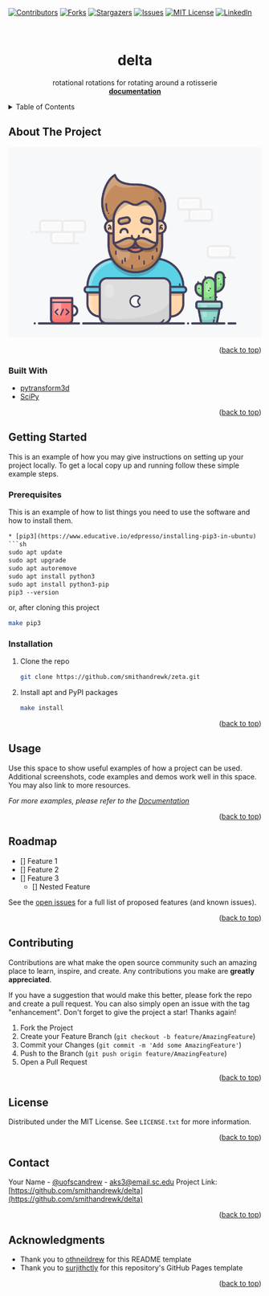 <div id="top"></div>
<!--
*** Thanks for checking out the Best-README-Template. If you have a suggestion
*** that would make this better, please fork the repo and create a pull request
*** or simply open an issue with the tag "enhancement".
*** Don't forget to give the project a star!
*** Thanks again! Now go create something AMAZING! :D
-->



<!-- PROJECT SHIELDS -->
<!--
*** I'm using markdown "reference style" links for readability.
*** Reference links are enclosed in brackets [ ] instead of parentheses ( ).
*** See the bottom of this document for the declaration of the reference variables
*** for contributors-url, forks-url, etc. This is an optional, concise syntax you may use.
*** https://www.markdownguide.org/basic-syntax/#reference-style-links
-->
[![Contributors][contributors-shield]][contributors-url]
[![Forks][forks-shield]][forks-url]
[![Stargazers][stars-shield]][stars-url]
[![Issues][issues-shield]][issues-url]
[![MIT License][license-shield]][license-url]
[![LinkedIn][linkedin-shield]][linkedin-url]



<!-- PROJECT LOGO -->
<br />
<div align="center">

<h1 align="center">delta</h3>

  <p align="center">
    rotational rotations for rotating around a rotisserie
    <br />
    <a href="https://github.com/smithandrewk/delta/wiki"><strong>documentation</strong></a>
  </p>
</div>



<!-- TABLE OF CONTENTS -->
<details>
  <summary>Table of Contents</summary>
  <ol>
    <li>
      <a href="#about-the-project">About The Project</a>
      <ul>
        <li><a href="#built-with">Built With</a></li>
      </ul>
    </li>
    <li>
      <a href="#getting-started">Getting Started</a>
      <ul>
        <li><a href="#prerequisites">Prerequisites</a></li>
        <li><a href="#installation">Installation</a></li>
      </ul>
    </li>
    <li><a href="#usage">Usage</a></li>
    <li><a href="#roadmap">Roadmap</a></li>
    <li><a href="#contributing">Contributing</a></li>
    <li><a href="#license">License</a></li>
    <li><a href="#contact">Contact</a></li>
    <li><a href="#acknowledgments">Acknowledgments</a></li>
  </ol>
</details>



<!-- ABOUT THE PROJECT -->
## About The Project

[![Product Name Screen Shot][product-screenshot]](https://example.com)

<p align="right">(<a href="#top">back to top</a>)</p>

### Built With

* [pytransform3d](https://rock-learning.github.io/pytransform3d/)
* [SciPy](https://www.scipy.org/docs.html)


<p align="right">(<a href="#top">back to top</a>)</p>



<!-- GETTING STARTED -->
## Getting Started

This is an example of how you may give instructions on setting up your project locally.
To get a local copy up and running follow these simple example steps.

### Prerequisites

This is an example of how to list things you need to use the software and how to install them.
  ```
* [pip3](https://www.educative.io/edpresso/installing-pip3-in-ubuntu)
  ```sh
  sudo apt update
  sudo apt upgrade
  sudo apt autoremove
  sudo apt install python3
  sudo apt install python3-pip
  pip3 --version
  ```
  or, after cloning this project
  ```sh
  make pip3
  ```

### Installation

1. Clone the repo
   ```sh
   git clone https://github.com/smithandrewk/zeta.git
   ```
2. Install apt and PyPI packages
   ```sh
   make install
   ```

<p align="right">(<a href="#top">back to top</a>)</p>



<!-- USAGE EXAMPLES -->
## Usage

Use this space to show useful examples of how a project can be used. Additional screenshots, code examples and demos work well in this space. You may also link to more resources.

_For more examples, please refer to the [Documentation](https://smithandrew.com/zeta)_

<p align="right">(<a href="#top">back to top</a>)</p>



<!-- ROADMAP -->
## Roadmap

- [] Feature 1
- [] Feature 2
- [] Feature 3
    - [] Nested Feature

See the [open issues](https://github.com/smithandrewk/zeta/issues) for a full list of proposed features (and known issues).

<p align="right">(<a href="#top">back to top</a>)</p>



<!-- CONTRIBUTING -->
## Contributing

Contributions are what make the open source community such an amazing place to learn, inspire, and create. Any contributions you make are **greatly appreciated**.

If you have a suggestion that would make this better, please fork the repo and create a pull request. You can also simply open an issue with the tag "enhancement".
Don't forget to give the project a star! Thanks again!

1. Fork the Project
2. Create your Feature Branch (`git checkout -b feature/AmazingFeature`)
3. Commit your Changes (`git commit -m 'Add some AmazingFeature'`)
4. Push to the Branch (`git push origin feature/AmazingFeature`)
5. Open a Pull Request

<p align="right">(<a href="#top">back to top</a>)</p>



<!-- LICENSE -->
## License

Distributed under the MIT License. See `LICENSE.txt` for more information.

<p align="right">(<a href="#top">back to top</a>)</p>



<!-- CONTACT -->
## Contact

Your Name - [@uofscandrew](https://twitter.com/uofscandrew) - aks3@email.sc.edu
Project Link: [https://github.com/smithandrewk/delta](https://github.com/smithandrewk/delta)

<p align="right">(<a href="#top">back to top</a>)</p>



<!-- ACKNOWLEDGMENTS -->
## Acknowledgments

* Thank you to [othneildrew](https://github.com/othneildrew/Best-README-Template) for this README template
* Thank you to [surjithctly](https://github.com/surjithctly/documentation-html-template) for this repository's GitHub Pages template

<p align="right">(<a href="#top">back to top</a>)</p>



<!-- MARKDOWN LINKS & IMAGES -->
<!-- https://www.markdownguide.org/basic-syntax/#reference-style-links -->
[contributors-shield]: https://img.shields.io/github/contributors/smithandrewk/zeta.svg?style=for-the-badge
[contributors-url]: https://github.com/smithandrewk/zeta/graphs/contributors
[forks-shield]: https://img.shields.io/github/forks/smithandrewk/zeta.svg?style=for-the-badge
[forks-url]: https://github.com/smithandrewk/zeta/network/members
[stars-shield]: https://img.shields.io/github/stars/smithandrewk/zeta.svg?style=for-the-badge
[stars-url]: https://github.com/smithandrewk/zeta/stargazers
[issues-shield]: https://img.shields.io/github/issues/smithandrewk/zeta.svg?style=for-the-badge
[issues-url]: https://github.com/smithandrewk/zeta/issues
[license-shield]: https://img.shields.io/github/license/smithandrewk/zeta.svg?style=for-the-badge
[license-url]: https://github.com/smithandrewk/zeta/blob/master/LICENSE.txt
[linkedin-shield]: https://img.shields.io/badge/-LinkedIn-black.svg?style=for-the-badge&logo=linkedin&colorB=555
[linkedin-url]: https://linkedin.com/in/linkedin_username
[product-screenshot]: docs/images/cover.gif
